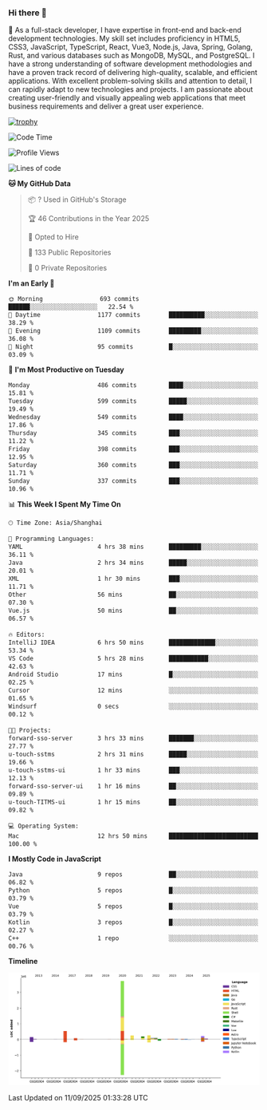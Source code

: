 ### Hi there 👋

🌱 As a full-stack developer, I have expertise in front-end and back-end development technologies. My skill set includes proficiency in HTML5, CSS3, JavaScript, TypeScript, React, Vue3, Node.js, Java, Spring, Golang, Rust, and various databases such as MongoDB, MySQL, and PostgreSQL. I have a strong understanding of software development methodologies and have a proven track record of delivering high-quality, scalable, and efficient applications. With excellent problem-solving skills and attention to detail, I can rapidly adapt to new technologies and projects. I am passionate about creating user-friendly and visually appealing web applications that meet business requirements and deliver a great user experience.

[![trophy](https://github-profile-trophy.vercel.app/?username=elton&rank=SECRET,SSS,SS,S,AAA,AA,A&theme=onedark&no-frame=true&margin-w=10)](https://github.com/ryo-ma/github-profile-trophy)

<!--START_SECTION:waka-->
![Code Time](http://img.shields.io/badge/Code%20Time-1%2C898%20hrs%2043%20mins-blue)

![Profile Views](http://img.shields.io/badge/Profile%20Views-0-blue)

![Lines of code](https://img.shields.io/badge/From%20Hello%20World%20I%27ve%20Written-5.9%20million%20lines%20of%20code-blue)

**🐱 My GitHub Data** 

> 📦 ? Used in GitHub's Storage 
 > 
> 🏆 46 Contributions in the Year 2025
 > 
> 💼 Opted to Hire
 > 
> 📜 133 Public Repositories 
 > 
> 🔑 0 Private Repositories 
 > 
**I'm an Early 🐤** 

```text
🌞 Morning                693 commits         ██████░░░░░░░░░░░░░░░░░░░   22.54 % 
🌆 Daytime                1177 commits        ██████████░░░░░░░░░░░░░░░   38.29 % 
🌃 Evening                1109 commits        █████████░░░░░░░░░░░░░░░░   36.08 % 
🌙 Night                  95 commits          █░░░░░░░░░░░░░░░░░░░░░░░░   03.09 % 
```
📅 **I'm Most Productive on Tuesday** 

```text
Monday                   486 commits         ████░░░░░░░░░░░░░░░░░░░░░   15.81 % 
Tuesday                  599 commits         █████░░░░░░░░░░░░░░░░░░░░   19.49 % 
Wednesday                549 commits         ████░░░░░░░░░░░░░░░░░░░░░   17.86 % 
Thursday                 345 commits         ███░░░░░░░░░░░░░░░░░░░░░░   11.22 % 
Friday                   398 commits         ███░░░░░░░░░░░░░░░░░░░░░░   12.95 % 
Saturday                 360 commits         ███░░░░░░░░░░░░░░░░░░░░░░   11.71 % 
Sunday                   337 commits         ███░░░░░░░░░░░░░░░░░░░░░░   10.96 % 
```


📊 **This Week I Spent My Time On** 

```text
🕑︎ Time Zone: Asia/Shanghai

💬 Programming Languages: 
YAML                     4 hrs 38 mins       █████████░░░░░░░░░░░░░░░░   36.11 % 
Java                     2 hrs 34 mins       █████░░░░░░░░░░░░░░░░░░░░   20.01 % 
XML                      1 hr 30 mins        ███░░░░░░░░░░░░░░░░░░░░░░   11.71 % 
Other                    56 mins             ██░░░░░░░░░░░░░░░░░░░░░░░   07.30 % 
Vue.js                   50 mins             ██░░░░░░░░░░░░░░░░░░░░░░░   06.57 % 

🔥 Editors: 
IntelliJ IDEA            6 hrs 50 mins       █████████████░░░░░░░░░░░░   53.34 % 
VS Code                  5 hrs 28 mins       ███████████░░░░░░░░░░░░░░   42.63 % 
Android Studio           17 mins             █░░░░░░░░░░░░░░░░░░░░░░░░   02.25 % 
Cursor                   12 mins             ░░░░░░░░░░░░░░░░░░░░░░░░░   01.65 % 
Windsurf                 0 secs              ░░░░░░░░░░░░░░░░░░░░░░░░░   00.12 % 

🐱‍💻 Projects: 
forward-sso-server       3 hrs 33 mins       ███████░░░░░░░░░░░░░░░░░░   27.77 % 
u-touch-sstms            2 hrs 31 mins       █████░░░░░░░░░░░░░░░░░░░░   19.66 % 
u-touch-sstms-ui         1 hr 33 mins        ███░░░░░░░░░░░░░░░░░░░░░░   12.13 % 
forward-sso-server-ui    1 hr 16 mins        ██░░░░░░░░░░░░░░░░░░░░░░░   09.89 % 
u-touch-TITMS-ui         1 hr 15 mins        ██░░░░░░░░░░░░░░░░░░░░░░░   09.82 % 

💻 Operating System: 
Mac                      12 hrs 50 mins      █████████████████████████   100.00 % 
```

**I Mostly Code in JavaScript** 

```text
Java                     9 repos             ██░░░░░░░░░░░░░░░░░░░░░░░   06.82 % 
Python                   5 repos             █░░░░░░░░░░░░░░░░░░░░░░░░   03.79 % 
Vue                      5 repos             █░░░░░░░░░░░░░░░░░░░░░░░░   03.79 % 
Kotlin                   3 repos             █░░░░░░░░░░░░░░░░░░░░░░░░   02.27 % 
C++                      1 repo              ░░░░░░░░░░░░░░░░░░░░░░░░░   00.76 % 
```



**Timeline**

![Lines of Code chart](https://raw.githubusercontent.com/elton/elton/main/assets/bar_graph.png)


 Last Updated on 11/09/2025 01:33:28 UTC
<!--END_SECTION:waka-->

<!--
**elton/elton** is a ✨ _special_ ✨ repository because its `README.md` (this file) appears on your GitHub profile.

Here are some ideas to get you started:

- 🔭 I’m currently working on ...
- 🌱 I’m currently learning ...
- 👯 I’m looking to collaborate on ...
- 🤔 I’m looking for help with ...
- 💬 Ask me about ...
- 📫 How to reach me: ...
- 😄 Pronouns: ...
- ⚡ Fun fact: ...
-->
